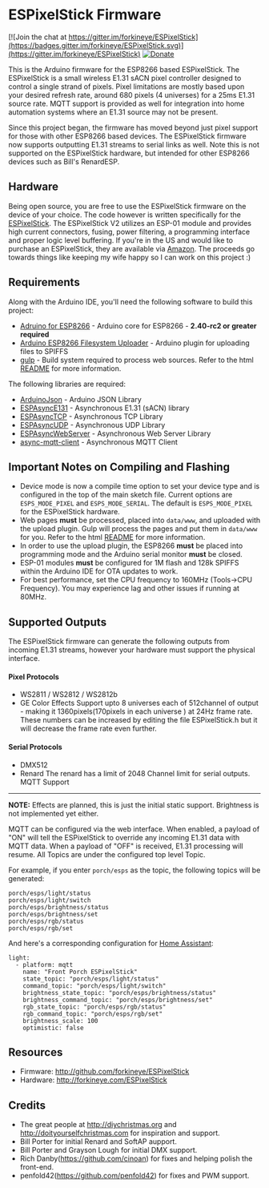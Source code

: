 ESPixelStick Firmware
=====================
[![Join the chat at https://gitter.im/forkineye/ESPixelStick](https://badges.gitter.im/forkineye/ESPixelStick.svg)](https://gitter.im/forkineye/ESPixelStick)
[![Donate](https://img.shields.io/badge/Donate-PayPal-green.svg)](paypal.me/ShelbyMerrick)

This is the Arduino firmware for the ESP8266 based ESPixelStick.  The ESPixelStick is a small wireless E1.31 sACN pixel controller designed to control a single strand of pixels.  Pixel limitations are mostly based upon your desired refresh rate, around 680 pixels (4 universes) for a 25ms E1.31 source rate.  MQTT support is provided as well for integration into home automation systems where an E1.31 source may not be present.

Since this project began, the firmware has moved beyond just pixel support for those with other ESP8266 based devices.  The ESPixelStick firmware now supports outputting E1.31 streams to serial links as well.  Note this is not supported on the ESPixelStick hardware, but intended for other ESP8266 devices such as Bill's RenardESP.

Hardware
--------
Being open source, you are free to use the ESPixelStick firmware on the device of your choice.  The code however is written specifically for the [ESPixelStick](http://forkineye.com/espixelstick). The ESPixelStick V2 utilizes an ESP-01 module and provides high current connectors, fusing, power filtering, a programming interface and proper logic level buffering.  If you're in the US and would like to purchase an ESPixelStick, they are available via [Amazon](http://amzn.to/2uqBFuX).  The proceeds go towards things like keeping my wife happy so I can work on this project :)

Requirements
------------
Along with the Arduino IDE, you'll need the following software to build this project:
- [Adruino for ESP8266](https://github.com/esp8266/Arduino) - Arduino core for ESP8266 - **2.40-rc2 or greater required**
- [Arduino ESP8266 Filesystem Uploader](https://github.com/esp8266/arduino-esp8266fs-plugin) - Arduino plugin for uploading files to SPIFFS
- [gulp](http://gulpjs.com/) - Build system required to process web sources.  Refer to the html [README](html/README.md) for more information.

The following libraries are required:
- [ArduinoJson](https://github.com/bblanchon/ArduinoJson) - Arduino JSON Library
- [ESPAsyncE131](https://github.com/forkineye/ESPAsyncE131) - Asynchronous E1.31 (sACN) library
- [ESPAsyncTCP](https://github.com/me-no-dev/ESPAsyncTCP) - Asynchronous TCP Library
- [ESPAsyncUDP](https://github.com/me-no-dev/ESPAsyncUDP) - Asynchronous UDP Library
- [ESPAsyncWebServer](https://github.com/me-no-dev/ESPAsyncWebServer) - Asynchronous Web Server Library
- [async-mqtt-client](https://github.com/marvinroger/async-mqtt-client) - Asynchronous MQTT Client

Important Notes on Compiling and Flashing
-----------------------------------------
- Device mode is now a compile time option to set your device type and is configured in the top of the main sketch file.  Current options are ```ESPS_MODE_PIXEL``` and ```ESPS_MODE_SERIAL```.  The default is ```ESPS_MODE_PIXEL``` for the ESPixelStick hardware.
- Web pages **must** be processed, placed into ```data/www```, and uploaded with the upload plugin. Gulp will process the pages and put them in ```data/www``` for you. Refer to the html [README](html/README.md) for more information.
- In order to use the upload plugin, the ESP8266 **must** be placed into programming mode and the Arduino serial monitor **must** be closed.
- ESP-01 modules **must** be configured for 1M flash and 128k SPIFFS within the Arduino IDE for OTA updates to work.
- For best performance, set the CPU frequency to 160MHz (Tools->CPU Frequency).  You may experience lag and other issues if running at 80MHz.

Supported Outputs
-----------------
The ESPixelStick firmware can generate the following outputs from incoming E1.31 streams, however your hardware must support the physical interface.
#### Pixel Protocols
- WS2811 / WS2812 / WS2812b
- GE Color Effects
Support upto 8 universes each of 512channel of output - making it 1360pixels(170pixels in each universe ) at 24Hz frame rate.
These numbers can be increased by editing the file ESPixelStick.h but it will decrease the frame rate even further.
#### Serial Protocols
- DMX512
- Renard
The renard has a limit of 2048 Channel limit for serial outputs.
MQTT Support
------------
**NOTE:** Effects are planned, this is just the initial static support.  Brightness is not implemented yet either.

MQTT can be configured via the web interface.  When enabled, a payload of "ON" will tell the ESPixelStick to override any incoming E1.31 data with MQTT data.  When a payload of "OFF" is received, E1.31 processing will resume.  All Topics are under the configured top level Topic.

For example, if you enter ```porch/esps``` as the topic, the following topics will be generated:
```
porch/esps/light/status
porch/esps/light/switch
porch/esps/brightness/status
porch/esps/brightness/set
porch/esps/rgb/status
porch/esps/rgb/set
```

And here's a corresponding configuration for [Home Assistant](https://home-assistant.io/):
```
light:
  - platform: mqtt
    name: "Front Porch ESPixelStick"
    state_topic: "porch/esps/light/status"
    command_topic: "porch/esps/light/switch"
    brightness_state_topic: "porch/esps/brightness/status"
    brightness_command_topic: "porch/esps/brightness/set"
    rgb_state_topic: "porch/esps/rgb/status"
    rgb_command_topic: "porch/esps/rgb/set"
    brightness_scale: 100
    optimistic: false
```

Resources
---------
- Firmware: http://github.com/forkineye/ESPixelStick
- Hardware: http://forkineye.com/ESPixelStick

Credits
-------
- The great people at http://diychristmas.org and http://doityourselfchristmas.com for inspiration and support.
- Bill Porter for initial Renard and SoftAP aupport.
- Bill Porter and Grayson Lough for initial DMX support.
- Rich Danby(https://github.com/cinoan) for fixes and helping polish the front-end.
- penfold42(https://github.com/penfold42) for fixes and PWM support.
